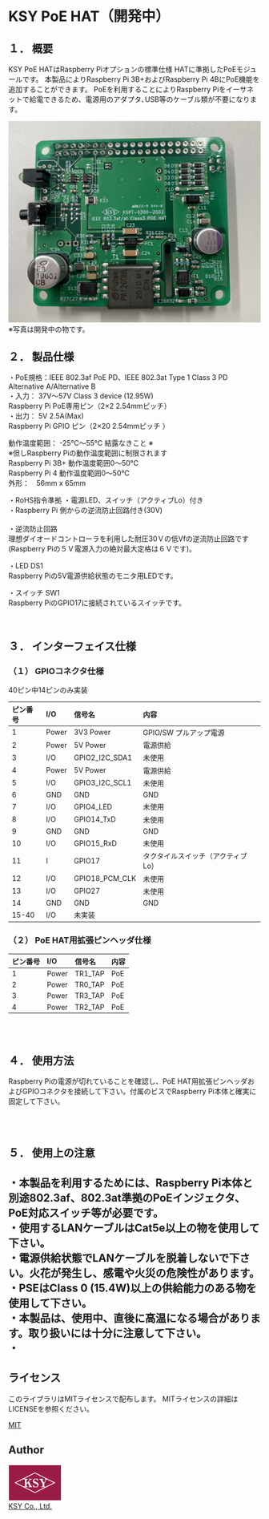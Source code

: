 # KSY PoE HAT（開発中）




## １．	概要
KSY PoE HATはRaspberry Piオプションの標準仕様 HATに準拠したPoEモジュールです。
本製品によりRaspberry Pi 3B+およびRaspberry Pi 4BにPoE機能を追加することができます。
PoEを利用することによりRaspberry Piをイーサネットで給電できるため、電源用のアダプタ､USB等のケーブル類が不要になります。<BR>



![KSY PoE HAT](./images/PoE_HAT_1.png "KSY PoE HAT") 
※写真は開発中の物です。
<BR>
## ２．	製品仕様
・PoE規格：IEEE 802.3af PoE PD、IEEE 802.3at Type 1 Class 3 PD	Alternative A/Alternative B   
・入力：    37V～57V Class 3 device (12.95W)   
Raspberry Pi PoE専用ピン（2×2 2.54mmピッチ）   
・出力：    5V 2.5A(Max)     
Raspberry Pi GPIO ピン（2×20 2.54mmピッチ ）   

動作温度範囲： -25℃～55℃ 結露なきこと ※   
※但しRaspberry Piの動作温度範囲に制限されます  
Raspberry Pi 3B+ 動作温度範囲0～50℃   
Raspberry Pi 4	動作温度範囲0～50℃   
外形：　56mm x 65mm   

・RoHS指令準拠
・電源LED、スイッチ（アクティブLo）付き<BR>
・Raspberry Pi 側からの逆流防⽌回路付き(30V)<BR>
<BR>
・逆流防止回路<BR>
理想ダイオードコントローラを利用した耐圧30Ｖの低Vfの逆流防止回路です(Raspberry Piの５Ｖ電源入力の絶対最大定格は６Ｖです)。

・LED DS1<BR>
Raspberry Piの5V電源供給状態のモニタ用LEDです。

・スイッチ SW1<BR>
Raspberry PiのGPIO17に接続されているスイッチです。

<BR>

## ３．	インターフェイス仕様

### （１）	GPIOコネクタ仕様
40ピン中14ピンのみ実装<BR>

| ピン番号 | I/O | 信号名 |	内容 |
|:-------|:-------|:-------|:-------|
| 1	| Power	| 3V3 Power	| GPIO/SW プルアップ電源
| 2	| Power	| 5V Power	| 電源供給
| 3	| I/O	| GPIO2_I2C_SDA1	| 未使用
| 4	| Power	| 5V Power	| 電源供給
| 5	| I/O	| GPIO3_I2C_SCL1	| 未使用
| 6	| GND	| GND	| GND
| 7	| I/O	| GPIO4_LED	| 未使用
| 8	| I/O	| GPIO14_TxD	| 未使用
| 9	| GND	| GND	| GND
| 10 | 	I/O	| GPIO15_RxD	| 未使用
| 11 | 	I	| GPIO17	| タクタイルスイッチ（アクティブLo）
| 12 | 	I/O	| GPIO18_PCM_CLK	| 未使用
| 13 | 	I/O	| GPIO27	| 未使用
| 14 | 	GND	| GND	| GND
| 15-40 | I/O	| 	未実装  | 

### （２）	PoE HAT用拡張ピンヘッダ仕様 
| ピン番号 | I/O | 信号名 |	内容 |
|:-------|:-------|:-------|:-------|
| 1	| Power	| TR1_TAP | PoE | 
| 2	| Power	| TR0_TAP | PoE | 
| 3	| Power	| TR3_TAP | PoE | 
| 4	| Power	| TR2_TAP | PoE | 
   
<BR>
<BR>

##  ４．	使用方法   
Raspberry Piの電源が切れていることを確認し、PoE HAT用拡張ピンヘッダおよびGPIOコネクタを接続して下さい。付属のビスでRaspberry Pi本体と確実に固定して下さい。   
   
<BR>
<BR>

## ５．	使用上の注意   
・本製品を利用するためには、Raspberry Pi本体と別途802.3af、802.3at準拠のPoEインジェクタ、PoE対応スイッチ等が必要です。   
・使用するLANケーブルはCat5e以上の物を使用して下さい。   
・電源供給状態でLANケーブルを脱着しないで下さい。火花が発生し、感電や火災の危険性があります。   
・PSEはClass 0 (15.4W)以上の供給能力のある物を使用して下さい。   
・本製品は、使用中、直後に高温になる場合があります。取り扱いには十分に注意して下さい。   
・
---

## ライセンス
このライブラリはMITライセンスで配布します。 MITライセンスの詳細はLICENSEを参照ください。

[MIT](./LICENSE "LICENCE")

## Author
![KSY Logo](./images/logo_color.png "KSY Logo")  
[KSY Co., Ltd.](https://github.com/KSY-IC)